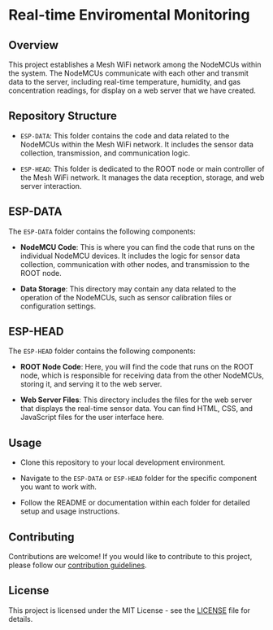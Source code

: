 # Real-time Enviromental Monitoring

## Overview

This project establishes a Mesh WiFi network among the NodeMCUs within the system. The NodeMCUs communicate with each other and transmit data to the server, including real-time temperature, humidity, and gas concentration readings, for display on a web server that we have created.

## Repository Structure

- `ESP-DATA`: This folder contains the code and data related to the NodeMCUs within the Mesh WiFi network. It includes the sensor data collection, transmission, and communication logic.

- `ESP-HEAD`: This folder is dedicated to the ROOT node or main controller of the Mesh WiFi network. It manages the data reception, storage, and web server interaction.

## ESP-DATA

The `ESP-DATA` folder contains the following components:

- **NodeMCU Code**: This is where you can find the code that runs on the individual NodeMCU devices. It includes the logic for sensor data collection, communication with other nodes, and transmission to the ROOT node.

- **Data Storage**: This directory may contain any data related to the operation of the NodeMCUs, such as sensor calibration files or configuration settings.

## ESP-HEAD

The `ESP-HEAD` folder contains the following components:

- **ROOT Node Code**: Here, you will find the code that runs on the ROOT node, which is responsible for receiving data from the other NodeMCUs, storing it, and serving it to the web server.

- **Web Server Files**: This directory includes the files for the web server that displays the real-time sensor data. You can find HTML, CSS, and JavaScript files for the user interface here.

## Usage

- Clone this repository to your local development environment.

- Navigate to the `ESP-DATA` or `ESP-HEAD` folder for the specific component you want to work with.

- Follow the README or documentation within each folder for detailed setup and usage instructions.

## Contributing

Contributions are welcome! If you would like to contribute to this project, please follow our [contribution guidelines](CONTRIBUTING.md).

## License

This project is licensed under the MIT License - see the [LICENSE](LICENSE) file for details.
